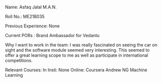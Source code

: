 Name: Asfaq Jalal M.A.N.

Roll No.: ME21B035

Previous Experience: None

Current PORs : Brand Ambassador for Vedantu

Why I want to work in the team: I was really fascinated on seeing the car on sight and the software module seemed very interesting. This seemed to offer a great learning scope to me as well as participate in international competitions.

Relevant Courses: 
  In Insti: None
  Online: Coursera Andrew NG Machine Learning
 
